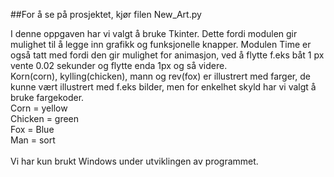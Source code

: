 ##For å se på prosjektet, kjør filen New_Art.py

I denne oppgaven har vi valgt å bruke Tkinter. Dette fordi modulen gir mulighet til å legge inn grafikk og funksjonelle knapper. Modulen Time er også tatt med fordi den gir mulighet for animasjon, ved å flytte f.eks båt 1 px vente 0.02 sekunder og flytte enda 1px og så videre.</br>
Korn(corn), kylling(chicken), mann og rev(fox) er illustrert med farger, de kunne vært illustrert med f.eks bilder, men for enkelhet skyld har vi valgt å bruke fargekoder. 
<br>
Corn = yellow<BR>
Chicken = green<BR>
Fox = Blue<br>
Man = sort<br>
</br>
Vi har kun brukt Windows under utviklingen av programmet. <br>
